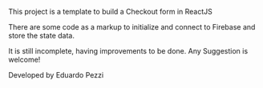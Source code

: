 This project is a template to build a Checkout form in ReactJS

There are some code as a markup to initialize and connect to Firebase and store the state data.

It is still incomplete, having improvements to be done. Any Suggestion is welcome!

Developed by Eduardo Pezzi
